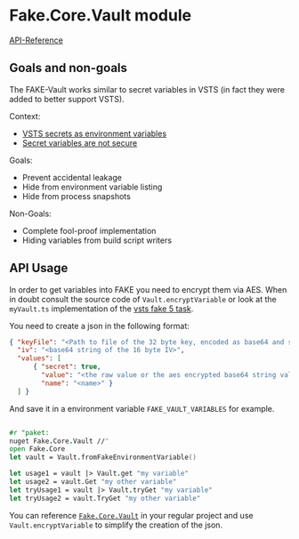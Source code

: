 # Fake.Core.Vault module

[API-Reference](apidocs/v5/fake-core-vault.html)

## Goals and non-goals

The FAKE-Vault works similar to secret variables in VSTS (in fact they were added to better support VSTS).

Context:

* [VSTS secrets as environment variables](https://stackoverflow.com/questions/50110315/vsts-secrets-as-environment-variables/50113557#50113557)
* [Secret variables are not secure](https://github.com/Microsoft/vsts-tasks/issues/4284#issuecomment-300354042)

Goals:

* Prevent accidental leakage
* Hide from environment variable listing
* Hide from process snapshots

Non-Goals:

* Complete fool-proof implementation
* Hiding variables from build script writers

## API Usage

In order to get variables into FAKE you need to encrypt them via AES. When in doubt consult the source code of `Vault.encryptVariable` or look at the `myVault.ts` implementation of the [vsts fake 5 task](https://github.com/isaacabraham/vsts-fsharp).

You need to create a json in the following format:

```json
{ "keyFile": "<Path to file of the 32 byte key, encoded as base64 and saved in utf8>",
  "iv": "<base64 string of the 16 byte IV>",
  "values": [
      { "secret": true,
        "value": "<the raw value or the aes encrypted base64 string value when 'secret' is true>",
        "name": "<name>" }
  ] }
```

And save it in a environment variable `FAKE_VAULT_VARIABLES` for example.

```fsharp

#r "paket:
nuget Fake.Core.Vault //"
open Fake.Core
let vault = Vault.fromFakeEnvironmentVariable()

let usage1 = vault |> Vault.get "my variable"
let usage2 = vault.Get "my other variable"
let tryUsage1 = vault |> Vault.tryGet "my variable"
let tryUsage2 = vault.TryGet "my other variable"
```

You can reference [`Fake.Core.Vault`](https://www.nuget.org/packages/Fake.Core.Vault/) in your regular project and use `Vault.encryptVariable` to simplify the creation of the json.